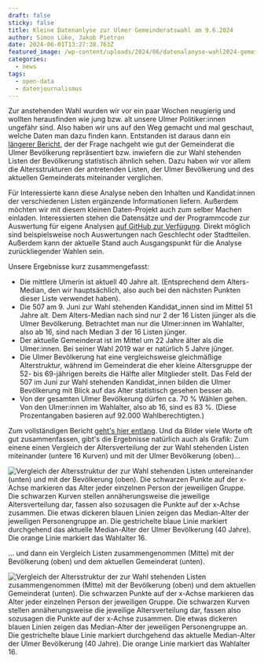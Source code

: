 ```yaml
---
draft: false
sticky: false
title: Kleine Datenanlyse zur Ulmer Gemeinderatswahl am 9.6.2024
author: Simon Lüke, Jakob Pietron
date: 2024-06-01T13:27:38.763Z
featured_image: /wp-content/uploads/2024/06/datenalanyse-wahl2024-gemeinderat-bevoelkerung-listen_einzeln.png
categories:
  - news
tags:
  - open-data
  - datenjournalismus
---
```

Zur anstehenden Wahl wurden wir vor ein paar Wochen neugierig und wollten herausfinden wie jung bzw. alt unsere Ulmer Politiker:innen ungefähr sind.
Also haben wir uns auf den Weg gemacht und mal geschaut, welche Daten man dazu finden kann.
Entstanden ist daraus dann ein [längerer Bericht](https://semaphor.github.io/politische-demografie-ulm/), der der Frage nachgeht wie gut der Gemeinderat die Ulmer Bevölkerung repräsentiert bzw. inwiefern die zur Wahl stehenden Listen der Bevölkerung statistisch ähnlich sehen.
Dazu haben wir vor allem die Altersstrukturen der antretenden Listen, der Ulmer Bevölkerung und des aktuellen Gemeinderats miteinander verglichen.

Für Interessierte kann diese Analyse neben den Inhalten und Kandidat:innen der verschiedenen Listen ergänzende Informationen liefern.
Außerdem möchten wir mit diesem kleinen Daten-Projekt auch zum selber Machen einladen.
Interessierten stehen die Datensätze und der Programmcode zur Auswertung für eigene Analysen [auf GitHub zur Verfügung](https://github.com/semaphor/politische-demografie-ulm).
Direkt möglich sind beispielsweise noch Auswertungen nach Geschlecht oder Stadtteilen.
Außerdem kann der aktuelle Stand auch Ausgangspunkt für die Analyse zurückliegender Wahlen sein.

Unsere Ergebnisse kurz zusammengefasst:

* Die mittlere Ulmerin ist aktuell 40 Jahre alt. (Entsprechend dem Alters-Median, den wir hauptsächlich, also auch bei den nächsten Punkten dieser Liste verwendet haben).
* Die 507 am 9. Juni zur Wahl stehenden Kandidat_innen sind im Mittel 51 Jahre alt. Dem Alters-Median nach sind nur 2 der 16 Listen jünger als die Ulmer Bevölkerung. Betrachtet man nur die Ulmer:innen im Wahlalter, also ab 16, sind nach Median 3 der 16 Listen jünger.
* Der aktuelle Gemeinderat ist im Mittel um 22 Jahre älter als die Ulmer:innen. Bei seiner Wahl 2019 war er natürlich 5 Jahre jünger.
* Die Ulmer Bevölkerung hat eine vergleichsweise gleichmäßige Alterstruktur, während im Gemeinderat die eher kleine Altersgruppe der 52- bis 69-jährigen bereits die Hälfte aller Mitglieder stellt. Das Feld der 507 im Juni zur Wahl stehenden Kandidat_innen bilden die Ulmer Bevölkerung mit Blick auf das Alter statistisch gesehen besser ab.
* Von der gesamten Ulmer Bevölkerung dürfen ca. 70 % Wählen gehen. Von den Ulmer:innen im Wahlalter, also ab 16, sind es 83 %. (Diese Prozentangaben basieren auf 92.000 Wahlberechtigten.)

Zum vollständigen Bericht [geht's hier entlang](https://semaphor.github.io/politische-demografie-ulm/).
Und da Bilder viele Worte oft gut zusammenfassen, gibt's die Ergebnisse natürlich auch als Grafik:
Zum einene einen Vergleich der Altersverteilung der zur Wahl stehenden Listen miteinander (untere 16 Kurven) und mit der Ulmer Bevölkerung (oben)...

![Vergleich der Altersstruktur der zur Wahl stehenden Listen untereinander (unten) und mit der Bevölkerung (oben). Die schwarzen Punkte auf der x-Achse markieren das Alter jeder einzelnen Person der jeweiligen Gruppe.   Die schwarzen Kurven stellen annäherungsweise die jeweilige Altersverteilung dar, fassen also sozusagen die Punkte auf der x-Achse zusammen. Die etwas dickeren blauen Linien zeigen das Median-Alter der jeweiligen Personengruppe an. Die gestrichelte blaue Linie markiert durchgehend das aktuelle Median-Alter der Ulmer Bevölkerung (40 Jahre). Die orange Linie markiert das Wahlalter 16.](/wp-content/uploads/2024/06/datenalanyse-wahl2024-gemeinderat-bevoelkerung-listen_einzeln.png "Vergleich der Altersstruktur der zur Wahl stehenden Listen untereinander (unten) und mit der Bevölkerung (oben). Die schwarzen Punkte auf der x-Achse markieren das Alter jeder einzelnen Person der jeweiligen Gruppe.   Die schwarzen Kurven stellen annäherungsweise die jeweilige Altersverteilung dar, fassen also sozusagen die Punkte auf der x-Achse zusammen. Die etwas dickeren blauen Linien zeigen das Median-Alter der jeweiligen Personengruppe an. Die gestrichelte blaue Linie markiert durchgehend das aktuelle Median-Alter der Ulmer Bevölkerung (40 Jahre). Die orange Linie markiert das Wahlalter 16.")

... und dann ein Vergleich Listen zusammengenommen (Mitte) mit der Bevölkerung (oben) und dem aktuellen Gemeinderat (unten).

![Vergleich der Altersstruktur der zur Wahl stehenden Listen zusammengenommen (Mitte) mit der Bevölkerung (oben) und dem aktuellen Gemeinderat (unten). Die schwarzen Punkte auf der x-Achse markieren das Alter jeder einzelnen Person der jeweiligen Gruppe. Die schwarzen Kurven stellen annäherungsweise die jeweilige Altersverteilung dar, fassen also sozusagen die Punkte auf der x-Achse zusammen. Die etwas dickeren blauen Linien zeigen das Median-Alter der jeweiligen Personengruppe an. Die gestrichelte blaue Linie markiert durchgehend das aktuelle Median-Alter der Ulmer Bevölkerung (40 Jahre). Die orange Linie markiert das Wahlalter 16.](/wp-content/uploads/2024/06/datenalanyse-wahl2024-gemeinderat-bevoelkerung-listen_zusammen-gemeinderat.png "Vergleich der Altersstruktur der zur Wahl stehenden Listen zusammengenommen (Mitte) mit der Bevölkerung (oben) und dem aktuellen Gemeinderat (unten). Die schwarzen Punkte auf der x-Achse markieren das Alter jeder einzelnen Person der jeweiligen Gruppe. Die schwarzen Kurven stellen annäherungsweise die jeweilige Altersverteilung dar, fassen also sozusagen die Punkte auf der x-Achse zusammen. Die etwas dickeren blauen Linien zeigen das Median-Alter der jeweiligen Personengruppe an. Die gestrichelte blaue Linie markiert durchgehend das aktuelle Median-Alter der Ulmer Bevölkerung (40 Jahre). Die orange Linie markiert das Wahlalter 16.")